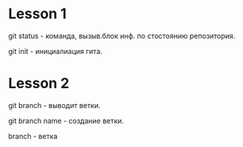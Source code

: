# Lesson 1
git status - команда, вызыв.блок инф. по стостоянию репозитория.

git init - инициалиация гита.

# Lesson 2
git branch - выводит ветки.

git branch name - создание ветки.

branch - ветка
